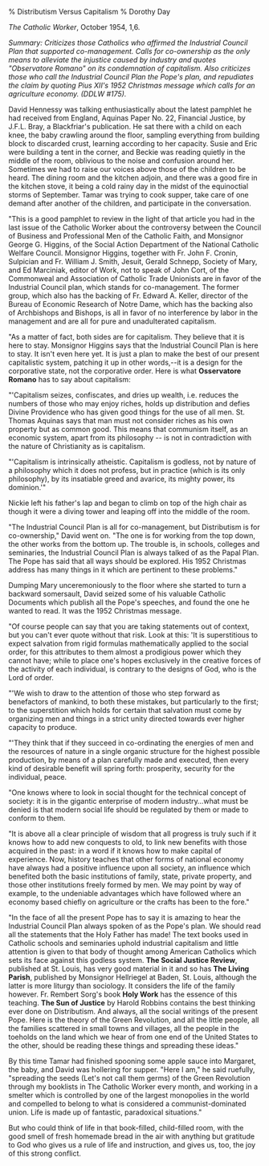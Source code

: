 % Distributism Versus Capitalism
% Dorothy Day

*The Catholic Worker*, October 1954, 1,6.

*Summary: Criticizes those Catholics who affirmed the Industrial Council
Plan that supported co-management. Calls for co-ownership as the only
means to alleviate the injustice caused by industry and quotes
"Observatore Romano" on its condemnation of capitalism. Also criticizes
those who call the Industrial Council Plan the Pope's plan, and
repudiates the claim by quoting Pius XII's 1952 Christmas message which
calls for an agriculture economy. (DDLW \#175).*

David Hennessy was talking enthusiastically about the latest pamphlet he
had received from England, Aquinas Paper No. 22, Financial Justice, by
J.F.L. Bray, a Blackfriar's publication. He sat there with a child on
each knee, the baby crawling around the floor, sampling everything from
building block to discarded crust, learning according to her capacity.
Susie and Eric were building a tent in the corner, and Beckie was
reading quietly in the middle of the room, oblivious to the noise and
confusion around her. Sometimes we had to raise our voices above those
of the children to be heard. The dining room and the kitchen adjoin, and
there was a good fire in the kitchen stove, it being a cold rainy day in
the midst of the equinoctial storms of September. Tamar was trying to
cook supper, take care of one demand after another of the children, and
participate in the conversation.

"This is a good pamphlet to review in the light of that article you had
in the last issue of the Catholic Worker about the controversy between
the Council of Business and Professional Men of the Catholic Faith, and
Monsignor George G. Higgins, of the Social Action Department of the
National Catholic Welfare Council. Monsignor Higgins, together with Fr.
John F. Cronin, Sulpician and Fr. William J. Smith, Jesuit, Gerald
Schnepp, Society of Mary, and Ed Marciniak, editor of Work, not to speak
of John Cort, of the Commonweal and Association of Catholic Trade
Unionists are in favor of the Industrial Council plan, which stands for
co-management. The former group, which also has the backing of Fr.
Edward A. Keller, director of the Bureau of Economic Research of Notre
Dame, which has the backing also of Archbishops and Bishops, is all in
favor of no interference by labor in the management and are all for pure
and unadulterated capitalism.

"As a matter of fact, both sides are for capitalism. They believe that
it is here to stay. Monsignor Higgins says that the Industrial Council
Plan is here to stay. It isn't even here yet. It is just a plan to make
the best of our present capitalistic system, patching it up in other
words,--it is a design for the corporative state, not the corporative
order. Here is what **Osservatore Romano** has to say about capitalism:

"'Capitalism seizes, confiscates, and dries up wealth, i.e. reduces the
numbers of those who may enjoy riches, holds up distribution and defies
Divine Providence who has given good things for the use of all men. St.
Thomas Aquinas says that man must not consider riches as his own
property but as common good. This means that communism itself, as an
economic system, apart from its philosophy -- is not in contradiction
with the nature of Christianity as is capitalism.

"'Capitalism is intrinsically atheistic. Capitalism is godless, not by
nature of a philosophy which it does not profess, but in practice (which
is its only philosophy), by its insatiable greed and avarice, its mighty
power, its dominion.'"

Nickie left his father's lap and began to climb on top of the high chair
as though it were a diving tower and leaping off into the middle of the
room.

"The Industrial Council Plan is all for co-management, but Distributism
is for co-ownership," David went on. "The one is for working from the
top down, the other works from the bottom up. The trouble is, in
schools, colleges and seminaries, the Industrial Council Plan is always
talked of as the Papal Plan. The Pope has said that all ways should be
explored. His 1952 Christmas address has many things in it which are
pertinent to these problems."

Dumping Mary unceremoniously to the floor where she started to turn a
backward somersault, David seized some of his valuable Catholic
Documents which publish all the Pope's speeches, and found the one he
wanted to read. It was the 1952 Christmas message.

"Of course people can say that you are taking statements out of context,
but you can't ever quote without that risk. Look at this: 'It is
superstitious to expect salvation from rigid formulas mathematically
applied to the social order, for this attributes to them almost a
prodigious power which they cannot have; while to place one's hopes
exclusively in the creative forces of the activity of each individual,
is contrary to the designs of God, who is the Lord of order.

"'We wish to draw to the attention of those who step forward as
benefactors of mankind, to both these mistakes, but particularly to the
first; to the superstition which holds for certain that salvation must
come by organizing men and things in a strict unity directed towards
ever higher capacity to produce.

"'They think that if they succeed in co-ordinating the energies of men
and the resources of nature in a single organic structure for the
highest possible production, by means of a plan carefully made and
executed, then every kind of desirable benefit will spring forth:
prosperity, security for the individual, peace.

"One knows where to look in social thought for the technical concept of
society: it is in the gigantic enterprise of modern industry…what must
be denied is that modern social life should be regulated by them or made
to conform to them.

"It is above all a clear principle of wisdom that all progress is truly
such if it knows how to add new conquests to old, to link new benefits
with those acquired in the past: in a word if it knows how to make
capital of experience. Now, history teaches that other forms of national
economy have always had a positive influence upon all society, an
influence which benefited both the basic institutions of family, state,
private property, and those other institutions freely formed by men. We
may point by way of example, to the undeniable advantages which have
followed where an economy based chiefly on agriculture or the crafts has
been to the fore."

"In the face of all the present Pope has to say it is amazing to hear
the Industrial Council Plan always spoken of as the Pope's plan. We
should read all the statements that the Holy Father has made! The text
books used in Catholic schools and seminaries uphold industrial
capitalism and little attention is given to that body of thought among
American Catholics which sets its face against this godless system.
**The Social Justice Review**, published at St. Louis, has very good
material in it and so has **The Living Parish**, published by Monsignor
Hellriegel at Baden, St. Louis, although the latter is more liturgy than
sociology. It considers the life of the family however. Fr. Rembert
Sorg's book **Holy Work** has the essence of this teaching. **The Sun of
Justice** by Harold Robbins contains the best thinking ever done on
Distributism. And always, all the social writings of the present Pope.
Here is the theory of the Green Revolution, and all the little people,
all the families scattered in small towns and villages, all the people
in the toeholds on the land which we hear of from one end of the United
States to the other, should be reading these things and spreading these
ideas."

By this time Tamar had finished spooning some apple sauce into Margaret,
the baby, and David was hollering for supper. "Here I am," he said
ruefully, "spreading the seeds (Let's not call them germs) of the Green
Revolution through my booklists in The Catholic Worker every month, and
working in a smelter which is controlled by one of the largest
monopolies in the world and compelled to belong to what is considered a
communist-dominated union. Life is made up of fantastic, paradoxical
situations."

But who could think of life in that book-filled, child-filled room, with
the good smell of fresh homemade bread in the air with anything but
gratitude to God who gives us a rule of life and instruction, and gives
us, too, the joy of this strong conflict.
